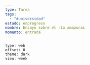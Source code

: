 ```yaml
---
type: Tarea
tags:
  - "#universidad"
estado: enprogreso
nombre: Ensayo sobre el río amazonas
momento: entrada
---
```








```gEvent
type: web
offset: 0
theme: dark
view: week
```








